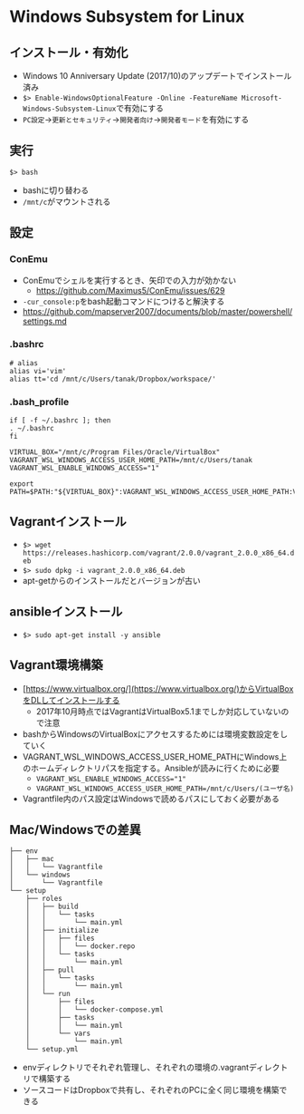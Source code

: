 # Windows Subsystem for Linux

## インストール・有効化
* Windows 10 Anniversary Update (2017/10)のアップデートでインストール済み
* `$> Enable-WindowsOptionalFeature -Online -FeatureName Microsoft-Windows-Subsystem-Linux`で有効にする
* `PC設定`->`更新とセキュリティ`->`開発者向け`->`開発者モード`を有効にする

## 実行
```
$> bash
```
* bashに切り替わる
* `/mnt/c`がマウントされる

## 設定
### ConEmu
* ConEmuでシェルを実行するとき、矢印での入力が効かない
  * https://github.com/Maximus5/ConEmu/issues/629
* `-cur_console:p`をbash起動コマンドにつけると解決する
* https://github.com/mapserver2007/documents/blob/master/powershell/settings.md

### .bashrc
```
# alias
alias vi='vim'
alias tt='cd /mnt/c/Users/tanak/Dropbox/workspace/'
```
### .bash_profile
```
if [ -f ~/.bashrc ]; then
. ~/.bashrc
fi

VIRTUAL_BOX="/mnt/c/Program Files/Oracle/VirtualBox"
VAGRANT_WSL_WINDOWS_ACCESS_USER_HOME_PATH=/mnt/c/Users/tanak
VAGRANT_WSL_ENABLE_WINDOWS_ACCESS="1"

export PATH=$PATH:"${VIRTUAL_BOX}":VAGRANT_WSL_WINDOWS_ACCESS_USER_HOME_PATH:VAGRANT_WSL_ENABLE_WINDOWS_ACCESS
```

## Vagrantインストール
* `$> wget https://releases.hashicorp.com/vagrant/2.0.0/vagrant_2.0.0_x86_64.deb`
* `$> sudo dpkg -i vagrant_2.0.0_x86_64.deb`
* apt-getからのインストールだとバージョンが古い

## ansibleインストール
* `$> sudo apt-get install -y ansible`

## Vagrant環境構築
* [https://www.virtualbox.org/](https://www.virtualbox.org/)からVirtualBoxをDLしてインストールする
  * 2017年10月時点ではVagrantはVirtualBox5.1までしか対応していないので注意
* bashからWindowsのVirtualBoxにアクセスするためには環境変数設定をしていく
* VAGRANT_WSL_WINDOWS_ACCESS_USER_HOME_PATHにWindows上のホームディレクトリパスを指定する。Ansibleが読みに行くために必要
  * `VAGRANT_WSL_ENABLE_WINDOWS_ACCESS="1"`
  * `VAGRANT_WSL_WINDOWS_ACCESS_USER_HOME_PATH=/mnt/c/Users/(ユーザ名)`
* Vagrantfile内のパス設定はWindowsで読めるパスにしておく必要がある

## Mac/Windowsでの差異

```
├── env
│   ├── mac
│   │   └── Vagrantfile
│   └── windows
│       └── Vagrantfile
└── setup
    ├── roles
    │   ├── build
    │   │   └── tasks
    │   │       └── main.yml
    │   ├── initialize
    │   │   ├── files
    │   │   │   └── docker.repo
    │   │   └── tasks
    │   │       └── main.yml
    │   ├── pull
    │   │   └── tasks
    │   │       └── main.yml
    │   └── run
    │       ├── files
    │       │   └── docker-compose.yml
    │       ├── tasks
    │       │   └── main.yml
    │       └── vars
    │           └── main.yml
    └── setup.yml
```
* envディレクトリでそれぞれ管理し、それぞれの環境の.vagrantディレクトリで構築する
* ソースコードはDropboxで共有し、それぞれのPCに全く同じ環境を構築できる
